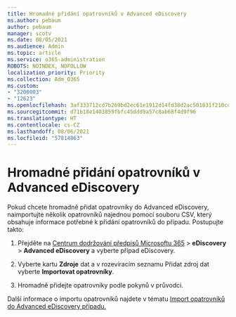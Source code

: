 ```yaml
---
title: Hromadné přidání opatrovníků v Advanced eDiscovery
ms.author: pebaum
author: pebaum
manager: scotv
ms.date: 08/05/2021
ms.audience: Admin
ms.topic: article
ms.service: o365-administration
ROBOTS: NOINDEX, NOFOLLOW
localization_priority: Priority
ms.collection: Adm_O365
ms.custom:
- "3200003"
- "12623"
ms.openlocfilehash: 3af333712cd7b269bd2ec61e1912d14fd38d2ac501831f210cd0ef68f987f560
ms.sourcegitcommit: d71b18e1403859fbfc45ddd9a57c8ab68f4d9f96
ms.translationtype: HT
ms.contentlocale: cs-CZ
ms.lasthandoff: 08/06/2021
ms.locfileid: "57814063"
---
```

# <a name="bulk-add-custodians-in-advanced-ediscovery"></a>Hromadné přidání opatrovníků v Advanced eDiscovery

 Pokud chcete hromadně přidat opatrovníky do Advanced eDiscovery, naimportujte několik opatrovníků najednou pomocí souboru CSV, který obsahuje informace potřebné k přidání opatrovníků do případu. Postupujte takto:

1. Přejděte na [Centrum dodržování předpisů Microsoftu 365](https://compliance.microsoft.com/)  >  **eDiscovery**  >  **Advanced eDiscovery** a vyberte případ eDiscovery.

1. Vyberte kartu **Zdroje** dat a  v rozevíracím seznamu Přidat zdroj dat vyberte **Importovat opatrovníky**.

1. Hromadně přidejte opatrovníky podle pokynů v průvodci.

Další informace o importu opatrovníků najdete v tématu [Import opatrovníků do Advanced eDiscovery případu.](/microsoft-365/compliance/bulk-add-custodians)

